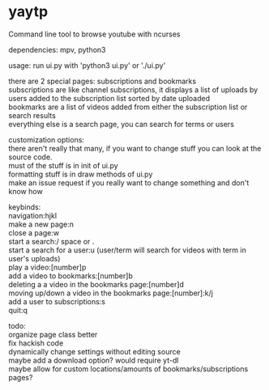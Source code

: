 yaytp
=====

Command line tool to browse youtube with ncurses

dependencies: mpv, python3

usage: run ui.py with 'python3 ui.py' or './ui.py'

there are 2 special pages: subscriptions and bookmarks  
subscriptions are like channel subscriptions, it displays a list of uploads by users added to the subscription list sorted by date uploaded  
bookmarks are a list of videos added from either the subscription list or search results  
everything else is a search page, you can search for terms or users  


customization options:  
there aren't really that many, if you want to change stuff you can look at the source code.  
must of the stuff is in init of ui.py  
formatting stuff is in draw methods of ui.py  
make an issue request if you really want to change something and don't know how  


keybinds:  
navigation:hjkl  
make a new page:n  
close a page:w  
start a search:/ space or .  
start a search for a user:u (user/term will search for videos with term in user's uploads)  
play a video:[number]p  
add a video to bookmarks:[number]b  
deleting a a video in the bookmarks page:[number]d  
moving up/down a video in the bookmarks page:[number]:k/j  
add a user to subscriptions:s  
quit:q  


todo:  
organize page class better  
fix hackish code  
dynamically change settings without editing source  
maybe add a download option? would require yt-dl  
maybe allow for custom locations/amounts of bookmarks/subscriptions pages?  
